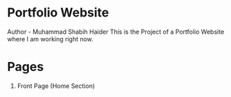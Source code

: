 # Portfolio Website
Author - Muhammad Shabih Haider
This is the Project of a Portfolio Website where I am working right now.
<br>
# Pages
1. Front Page (Home Section)